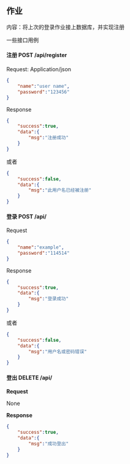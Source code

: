 ## 作业

内容：将上次的登录作业接上数据库，并实现注册

一些接口用例

#### 注册 POST /api/register

Request: Application/json

```json
{
    "name":"user name",
    "password":"123456"
}
```

Response

```json
{
    "success":true,
    "data":{
        "msg":"注册成功"
    }
}
```

或者

```json
{
    "success":false,
    "data":{
        "msg":"此用户名已经被注册"
    }
}
```

#### 登录 POST /api/

Request

```json
{
    "name":"example",
    "password":"114514"
}
```

Response

```json
{
    "success":true,
    "data":{
        "msg":"登录成功"
    }
}
```

或者

```json
{
    "success":false,
    "data":{
        "msg":"用户名或密码错误"
    }
}
```

#### 登出 DELETE /api/

**Request**

None

**Response**

```json
{
    "success":true,
    "data":{
        "msg":"成功登出"
    }
}
```

